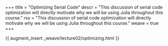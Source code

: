 +++
title = "Optimizing Serial Code"
descr = "This discussion of serial code optimization will directly motivate why we will be using Julia throughout this course."
rss = "This discussion of serial code optimization will directly motivate why we will be using Julia throughout this course."
weave = true
+++

{{ augment_insert _weave/lecture02/optimizing.html }}
